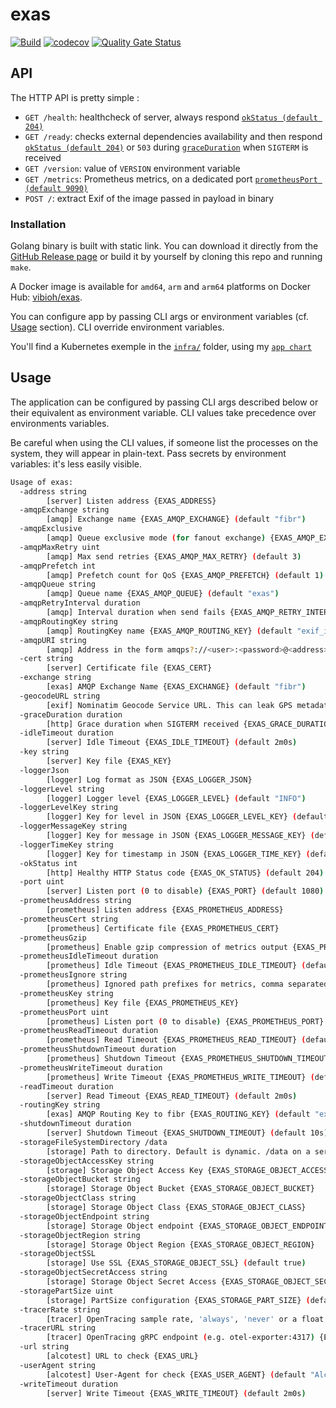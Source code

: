 # exas

[![Build](https://github.com/ViBiOh/exas/workflows/Build/badge.svg)](https://github.com/ViBiOh/exas/actions)
[![codecov](https://codecov.io/gh/ViBiOh/exas/branch/main/graph/badge.svg)](https://codecov.io/gh/ViBiOh/exas)
[![Quality Gate Status](https://sonarcloud.io/api/project_badges/measure?project=ViBiOh_exas&metric=alert_status)](https://sonarcloud.io/dashboard?id=ViBiOh_exas)

## API

The HTTP API is pretty simple :

- `GET /health`: healthcheck of server, always respond [`okStatus (default 204)`](#usage)
- `GET /ready`: checks external dependencies availability and then respond [`okStatus (default 204)`](#usage) or `503` during [`graceDuration`](#usage) when `SIGTERM` is received
- `GET /version`: value of `VERSION` environment variable
- `GET /metrics`: Prometheus metrics, on a dedicated port [`prometheusPort (default 9090)`](#usage)
- `POST /`: extract Exif of the image passed in payload in binary

### Installation

Golang binary is built with static link. You can download it directly from the [GitHub Release page](https://github.com/ViBiOh/exas/releases) or build it by yourself by cloning this repo and running `make`.

A Docker image is available for `amd64`, `arm` and `arm64` platforms on Docker Hub: [vibioh/exas](https://hub.docker.com/r/vibioh/exas/tags).

You can configure app by passing CLI args or environment variables (cf. [Usage](#usage) section). CLI override environment variables.

You'll find a Kubernetes exemple in the [`infra/`](infra) folder, using my [`app chart`](https://github.com/ViBiOh/charts/tree/main/app)

## Usage

The application can be configured by passing CLI args described below or their equivalent as environment variable. CLI values take precedence over environments variables.

Be careful when using the CLI values, if someone list the processes on the system, they will appear in plain-text. Pass secrets by environment variables: it's less easily visible.

```bash
Usage of exas:
  -address string
        [server] Listen address {EXAS_ADDRESS}
  -amqpExchange string
        [amqp] Exchange name {EXAS_AMQP_EXCHANGE} (default "fibr")
  -amqpExclusive
        [amqp] Queue exclusive mode (for fanout exchange) {EXAS_AMQP_EXCLUSIVE}
  -amqpMaxRetry uint
        [amqp] Max send retries {EXAS_AMQP_MAX_RETRY} (default 3)
  -amqpPrefetch int
        [amqp] Prefetch count for QoS {EXAS_AMQP_PREFETCH} (default 1)
  -amqpQueue string
        [amqp] Queue name {EXAS_AMQP_QUEUE} (default "exas")
  -amqpRetryInterval duration
        [amqp] Interval duration when send fails {EXAS_AMQP_RETRY_INTERVAL} (default 1h0m0s)
  -amqpRoutingKey string
        [amqp] RoutingKey name {EXAS_AMQP_ROUTING_KEY} (default "exif_input")
  -amqpURI string
        [amqp] Address in the form amqps?://<user>:<password>@<address>:<port>/<vhost> {EXAS_AMQP_URI}
  -cert string
        [server] Certificate file {EXAS_CERT}
  -exchange string
        [exas] AMQP Exchange Name {EXAS_EXCHANGE} (default "fibr")
  -geocodeURL string
        [exif] Nominatim Geocode Service URL. This can leak GPS metadatas to a third-party (e.g. "https://nominatim.openstreetmap.org") {EXAS_GEOCODE_URL}
  -graceDuration duration
        [http] Grace duration when SIGTERM received {EXAS_GRACE_DURATION} (default 30s)
  -idleTimeout duration
        [server] Idle Timeout {EXAS_IDLE_TIMEOUT} (default 2m0s)
  -key string
        [server] Key file {EXAS_KEY}
  -loggerJson
        [logger] Log format as JSON {EXAS_LOGGER_JSON}
  -loggerLevel string
        [logger] Logger level {EXAS_LOGGER_LEVEL} (default "INFO")
  -loggerLevelKey string
        [logger] Key for level in JSON {EXAS_LOGGER_LEVEL_KEY} (default "level")
  -loggerMessageKey string
        [logger] Key for message in JSON {EXAS_LOGGER_MESSAGE_KEY} (default "message")
  -loggerTimeKey string
        [logger] Key for timestamp in JSON {EXAS_LOGGER_TIME_KEY} (default "time")
  -okStatus int
        [http] Healthy HTTP Status code {EXAS_OK_STATUS} (default 204)
  -port uint
        [server] Listen port (0 to disable) {EXAS_PORT} (default 1080)
  -prometheusAddress string
        [prometheus] Listen address {EXAS_PROMETHEUS_ADDRESS}
  -prometheusCert string
        [prometheus] Certificate file {EXAS_PROMETHEUS_CERT}
  -prometheusGzip
        [prometheus] Enable gzip compression of metrics output {EXAS_PROMETHEUS_GZIP}
  -prometheusIdleTimeout duration
        [prometheus] Idle Timeout {EXAS_PROMETHEUS_IDLE_TIMEOUT} (default 10s)
  -prometheusIgnore string
        [prometheus] Ignored path prefixes for metrics, comma separated {EXAS_PROMETHEUS_IGNORE}
  -prometheusKey string
        [prometheus] Key file {EXAS_PROMETHEUS_KEY}
  -prometheusPort uint
        [prometheus] Listen port (0 to disable) {EXAS_PROMETHEUS_PORT} (default 9090)
  -prometheusReadTimeout duration
        [prometheus] Read Timeout {EXAS_PROMETHEUS_READ_TIMEOUT} (default 5s)
  -prometheusShutdownTimeout duration
        [prometheus] Shutdown Timeout {EXAS_PROMETHEUS_SHUTDOWN_TIMEOUT} (default 5s)
  -prometheusWriteTimeout duration
        [prometheus] Write Timeout {EXAS_PROMETHEUS_WRITE_TIMEOUT} (default 10s)
  -readTimeout duration
        [server] Read Timeout {EXAS_READ_TIMEOUT} (default 2m0s)
  -routingKey string
        [exas] AMQP Routing Key to fibr {EXAS_ROUTING_KEY} (default "exif_output")
  -shutdownTimeout duration
        [server] Shutdown Timeout {EXAS_SHUTDOWN_TIMEOUT} (default 10s)
  -storageFileSystemDirectory /data
        [storage] Path to directory. Default is dynamic. /data on a server and Current Working Directory in a terminal. {EXAS_STORAGE_FILE_SYSTEM_DIRECTORY}
  -storageObjectAccessKey string
        [storage] Storage Object Access Key {EXAS_STORAGE_OBJECT_ACCESS_KEY}
  -storageObjectBucket string
        [storage] Storage Object Bucket {EXAS_STORAGE_OBJECT_BUCKET}
  -storageObjectClass string
        [storage] Storage Object Class {EXAS_STORAGE_OBJECT_CLASS}
  -storageObjectEndpoint string
        [storage] Storage Object endpoint {EXAS_STORAGE_OBJECT_ENDPOINT}
  -storageObjectRegion string
        [storage] Storage Object Region {EXAS_STORAGE_OBJECT_REGION}
  -storageObjectSSL
        [storage] Use SSL {EXAS_STORAGE_OBJECT_SSL} (default true)
  -storageObjectSecretAccess string
        [storage] Storage Object Secret Access {EXAS_STORAGE_OBJECT_SECRET_ACCESS}
  -storagePartSize uint
        [storage] PartSize configuration {EXAS_STORAGE_PART_SIZE} (default 5242880)
  -tracerRate string
        [tracer] OpenTracing sample rate, 'always', 'never' or a float value {EXAS_TRACER_RATE} (default "always")
  -tracerURL string
        [tracer] OpenTracing gRPC endpoint (e.g. otel-exporter:4317) {EXAS_TRACER_URL}
  -url string
        [alcotest] URL to check {EXAS_URL}
  -userAgent string
        [alcotest] User-Agent for check {EXAS_USER_AGENT} (default "Alcotest")
  -writeTimeout duration
        [server] Write Timeout {EXAS_WRITE_TIMEOUT} (default 2m0s)
```
